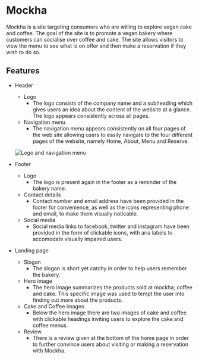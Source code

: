 # Mockha

Mockha is a site targeting consumers who are willing to explore vegan cake and coffee. The goal of the site is to promote a vegan bakery where customers can socialise over coffee and cake. The site allows visitors to view the menu to see what is on offer and then make a reservation if they wish to do so.

## Features 

* Header
    * Logo
        * The logo consists of the company name and a subheading  which gives users an idea about the content of the website at a glance. The logo appears consistently across all pages.
    * Navigation menu 
        * The navigation menu appears consistently on all four pages of the web site allowing users to easily navigate to the four different pages of the website, namely Home, About, Menu and Reserve.



   ![Logo and navigation menu](https://user-images.githubusercontent.com/81622155/119903628-e2464400-bf40-11eb-8330-334fcc8f35c8.png)



* Footer 
    * Logo
        * The logo is present again in the footer as a reminder of the bakery name.
    * Contact details
        * Contact number and email address have been provided in the footer for convenience, as well as the icons representing phone and email, to make them visually noticable.
    * Social media 
        * Social media links to facebook, twitter and instagram have been provided in the form of clickable icons, with aria labels to accomodate visually impaired users. 

* Landing page 
    * Slogan 
        * The slogan is short yet catchy in order to help users remember the bakery. 
    * Hero image 
        *   The hero image summarizes the products sold at mockha; coffee and cake. This specific image was used to tempt the user into finding out more about the products. 
    * Cake and Coffee images
        * Below the hero image there are two images of cake and coffee with clickable headings inviting users to explore the cake and coffee menus.
    * Review 
        * There is a review given at the bottom of the home page in order to further convince users about visiting or making a reservation with Mockha.

